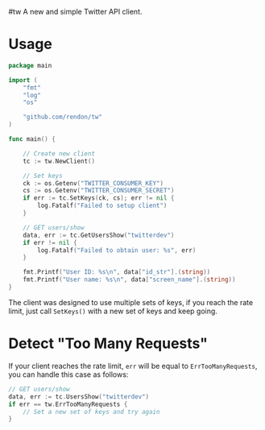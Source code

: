 #tw
A new and simple Twitter API client.

# Usage

```go
package main

import (
    "fmt"
    "log"
    "os"

    "github.com/rendon/tw"
)

func main() {

    // Create new client
    tc := tw.NewClient()

    // Set keys
    ck := os.Getenv("TWITTER_CONSUMER_KEY")
    cs := os.Getenv("TWITTER_CONSUMER_SECRET")
    if err := tc.SetKeys(ck, cs); err != nil {
        log.Fatalf("Failed to setup client")
    }

    // GET users/show
    data, err := tc.GetUsersShow("twitterdev")
    if err != nil {
        log.Fatalf("Failed to obtain user: %s", err)
    }

    fmt.Printf("User ID: %s\n", data["id_str"].(string))
    fmt.Printf("User name: %s\n", data["screen_name"].(string))
}
```

The client was designed to use multiple sets of keys, if you reach the rate limit, just call `SetKeys()` with a new set of keys and keep going.

# Detect "Too Many Requests"
If your client reaches the rate limit, `err` will be equal to `ErrTooManyRequests`, you can handle this case as follows:

```go
// GET users/show
data, err := tc.UsersShow("twitterdev")
if err == tw.ErrTooManyRequests {
    // Set a new set of keys and try again
}
```
